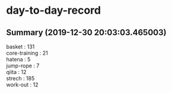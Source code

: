 # day-to-day-record  
## Summary  (2019-12-30 20:03:03.465003)  
basket : 131  
core-training : 21  
hatena : 5  
jump-rope : 7  
qiita : 12  
strech : 185  
work-out : 12  
